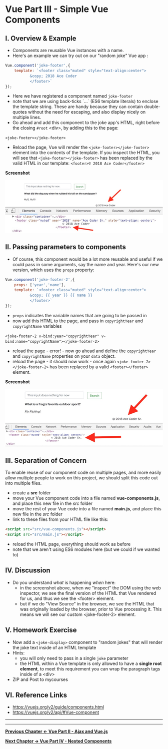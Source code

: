 # Vue Part III - Simple Vue Components

## I. Overview & Example

- Components are reusable Vue instances with a name.
- Here's an example we can try out on our "random joke" Vue app :

```js
Vue.component('joke-footer',{
	template: `<footer class="muted" style="text-align:center">
		   &copy; 2018 Ace Coder
		   </footer>`
});
```

- Here we have registered a component named `joke-footer`
- note that we are using back-ticks \`...\` (ES6 template literals) to enclose the template string. These are handy because they can contain double-quotes without the need for escaping, and also display nicely on multiple lines.
- Go ahead and add this component to the joke app's HTML, right before the closing `#root` &lt;div>, by adding this to the page:

`<joke-footer></joke-footer>`

- Reload the page, Vue will render the `<joke-footer></joke-footer>` element into the contents of the template. If you inspect the HTML, you will see that `<joke-footer></joke-footer>` has been replaced by the valid HTML in our template: `<footer>© 2018 Ace Coder</footer>` 

**Screenshot**

![screenshot](./_images/vue-components-1.jpg)

## II. Passing parameters to components
- Of course, this component would be a lot more reusable and useful if we could pass in some arguments, say the name and year. Here's our new version, which uses the `props` property:

```js
Vue.component('joke-footer-2',{
	props: ['year','name'],
	template: `<footer class="muted" style="text-align:center">
		   &copy; {{ year }} {{ name }}
		   </footer>`
});
```

- `props` indicates the variable names that are going to be passed in
- now add this HTML to the page, and pass in `copyrightYear` and `copyrightName` variables

`<joke-footer-2 v-bind:year="copyrightYear" v-bind:name="copyrightName"></joke-footer-2>`

- reload the page - error! - now go ahead and define the `copyrightYear` and `copyrightName` properties on your `data` object.
- reload the page - it should now work - once again `<joke-footer-2></joke-footer-2>` has been replaced by a valid `<footer></footer>` element.

**Screenshot**

![screenshot](./_images/vue-components-2.jpg)

## III. Separation of Concern

To enable reuse of our component code on multiple pages, and more easily allow multiple people to work on this project, we should split this code out into multiple files.

- create a **src** folder
- move your Vue component code into a file named **vue-components.js**, and place this new file in the *src* folder
- move the rest of your Vue code into a file named **main.js**, and place this new file in the *src* folder
- link to these files from your HTML file like this:

```html
<script src="src/vue-components.js"></script>
<script src="src/main.js"></script>
```
- reload the HTML page, everything should work as before
- note that we aren't using ES6 modules here (but we could if we wanted to)


## IV. Discussion
- Do you understand *what* is happening *when* here:
  - in the screenshot above, when we "inspect" the DOM using the web inspector, we see the final version of the HTML that Vue rendered for us, and thus we see the &lt;footer> element.
  - but if we do "View Source" in the browser, we see the HTML that was originally loaded by the browser, prior to Vue processing it. This means we will see our custom &lt;joke-footer-2> element.

## V. Homework Exercise
- Now add a `<joke-display>` component to "random jokes" that will render the joke text inside of an HTML template
- Hints:
  - you will only need to pass in a single `joke` parameter 
  - the HTML within a Vue template is only allowed to have a **single root element**, to meet this requirement you can wrap the paragraph tags inside of a &lt;div>
- ZIP and Post to mycourses



## VI. Reference Links
- https://vuejs.org/v2/guide/components.html
- https://vuejs.org/v2/api/#Vue-component


<hr><hr>

**[Previous Chapter <- Vue Part II - Ajax and Vue.js](vue-2.md)**

**[Next Chapter -> Vue Part IV - Nested Components](vue-4.md)**
